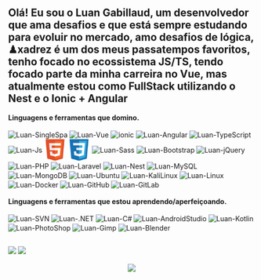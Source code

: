 ## Olá! Eu sou o Luan Gabillaud, um desenvolvedor que ama desafios e que está sempre estudando para evoluir no mercado, amo desafios de lógica, ♟xadrez é um dos meus passatempos favoritos, tenho focado no ecossistema JS/TS, tendo focado parte da minha carreira no Vue, mas atualmente estou como FullStack utilizando o Nest e o Ionic + Angular 
  <div>
    <a><strong>Linguagens e ferramentas que domino.</strong></a> 
  </div>
<div style="display: inline_block">
  <br>  
  <img align="center" alt="Luan-SingleSpa" height="48" width="48" src="https://single-spa.js.org/img/single-spa-mark-magenta.svg" />
  <img align="center" alt="Luan-Vue" width="48" height="48" src="https://img.icons8.com/external-tal-revivo-shadow-tal-revivo/48/external-vuejs-an-open-source-javascript-framework-for-building-user-interfaces-and-single-page-applications-logo-shadow-tal-revivo.png" alt="external-vuejs-an-open-source-javascript-framework-for-building-user-interfaces-and-single-page-applications-logo-shadow-tal-revivo"/>
  <img align="center" width="48" height="48" src="https://img.icons8.com/color/48/ionic.png" alt="ionic"/>
  <img align="center" width="48" height="48" src="https://img.icons8.com/external-tal-revivo-color-tal-revivo/48/external-angular-a-typescript-based-open-source-web-application-framework-logo-color-tal-revivo.png" alt="Luan-Angular"/>
  <img align="center" width="48" height="48" src="https://img.icons8.com/fluency/48/typescript--v2.png" alt="Luan-TypeScript"/>
  <img  align="center" alt="Luan-Js" width="48" height="48" src="https://img.icons8.com/color/48/javascript--v1.png" alt="javascript--v1"/>
  <img align="center" alt="Luan-HTML" height="45" width="45" src="https://raw.githubusercontent.com/devicons/devicon/master/icons/html5/html5-original.svg">
  <img align="center" alt="Luan-CSS" height="45" width="45" src="https://raw.githubusercontent.com/devicons/devicon/master/icons/css3/css3-original.svg">
  <img align="center" alt="Luan-Sass" height="45" width="45" src="https://cdn.jsdelivr.net/gh/devicons/devicon/icons/sass/sass-original.svg" />
  <img align="center" alt="Luan-Bootstrap" height="45" width="45" src="https://cdn.jsdelivr.net/gh/devicons/devicon/icons/bootstrap/bootstrap-original.svg" />
  <img align="center" alt="Luan-jQuery" height="45" width="45"src="https://cdn.jsdelivr.net/gh/devicons/devicon/icons/jquery/jquery-original-wordmark.svg" />
  <img align="center" alt="Luan-PHP" height="50" width="50" src="https://cdn.jsdelivr.net/gh/devicons/devicon/icons/php/php-plain.svg" />
  <img align="center" width="48" height="48" src="https://img.icons8.com/nolan/64/laravel.png" alt="Luan-Laravel"/>
  <img align="center" width="48" height="48" src="https://img.icons8.com/color/48/nestjs.png" alt="Luan-Nest"/>
  <img align="center" alt="Luan-MySQL" height="60" width="60" src="https://cdn.jsdelivr.net/gh/devicons/devicon/icons/mysql/mysql-original-wordmark.svg" />
  <img align="center" width="48" height="48" src="https://img.icons8.com/color/48/mongodb.png" alt="Luan-MongoDB"/>
  <img align="center" width="48" height="48" src="https://img.icons8.com/color/48/ubuntu--v1.png" alt="Luan-Ubuntu"/>
  <img align="center" width="48" height="48" src="https://img.icons8.com/color/48/kali-linux.png" alt="Luan-KaliLinux"/>
  <img align="center" alt="Luan-Linux" height="60" width="60" src="https://cdn.jsdelivr.net/gh/devicons/devicon/icons/linux/linux-original.svg" />
  <img align="center" alt="Luan-Docker" height="40" width="40" src="https://cdn.jsdelivr.net/gh/devicons/devicon/icons/docker/docker-original-wordmark.svg" />
  <img align="center" alt="Luan-GitHub" height="40" width="40" src="https://cdn.jsdelivr.net/gh/devicons/devicon/icons/github/github-original.svg"/>
  <img align="center" alt="Luan-GitLab" height="40" width="40" src="https://cdn.jsdelivr.net/gh/devicons/devicon/icons/gitlab/gitlab-original.svg" />
  
  <br>
  <br>
  
  <div>
    <a><strong>Linguagens e ferramentas que estou aprendendo/aperfeiçoando.</strong><a>
  </div>
      <br>
      <img align="center" alt="Luan-SVN" height="40" width="40" src="https://cdn.jsdelivr.net/gh/devicons/devicon/icons/tortoisegit/tortoisegit-original.svg" />
      <img align="center" alt="Luan-.NET" height="40" width="40" src="https://cdn.jsdelivr.net/gh/devicons/devicon/icons/dotnetcore/dotnetcore-original.svg" />
      <img align="center" alt="Luan-C#" height="40" width="40" src="https://cdn.jsdelivr.net/gh/devicons/devicon/icons/csharp/csharp-original.svg" />
      <img align="center" alt="Luan-AndroidStudio" height="40" width="40" src="https://cdn.jsdelivr.net/gh/devicons/devicon/icons/androidstudio/androidstudio-original.svg" />
      <img align="center" alt="Luan-Kotlin" height="40" width="40" src="https://cdn.jsdelivr.net/gh/devicons/devicon/icons/kotlin/kotlin-original.svg" />
      <img align="center" alt="Luan-PhotoShop" height="40" width="40" src="https://cdn.jsdelivr.net/gh/devicons/devicon/icons/photoshop/photoshop-line.svg" />
      <img align="center" alt="Luan-Gimp" height="40" width="40" src="https://cdn.jsdelivr.net/gh/devicons/devicon/icons/gimp/gimp-original.svg" />
      <img align="center" alt="Luan-Blender" height="40" width="40" src="https://cdn.jsdelivr.net/gh/devicons/devicon/icons/blender/blender-original.svg" />
</div>
  
  ##
 
<div>
  <!-- a href="https://instagram.com/luangabillaud" target="_blank"><img src="https://img.shields.io/badge/-Instagram-%23E4405F?style=for-the-badge&logo=instagram&logoColor=white" target="_blank"></a -->
  <a href = "mailto:calazansgabillaud@gmail.com"><img src="https://img.shields.io/badge/-Gmail-%23333?style=for-the-badge&logo=gmail&logoColor=white" target="_blank"></a>
  <a href="https://www.linkedin.com/in/luan-gabillaud-5520881b9/" target="_blank"><img src="https://img.shields.io/badge/-LinkedIn-%230077B5?style=for-the-badge&logo=linkedin&logoColor=white" target="_blank"></a> 
 
 <br>
 <br>
  
 <div align="center">     
  <a href="https://github.com/LuanGabillaud">
    <img src="https://github-readme-streak-stats.herokuapp.com/?user=LuanGabillaud&theme=github-dark-blue&hide_border=true" />
  </a>
</p>
 </div>
</div>
